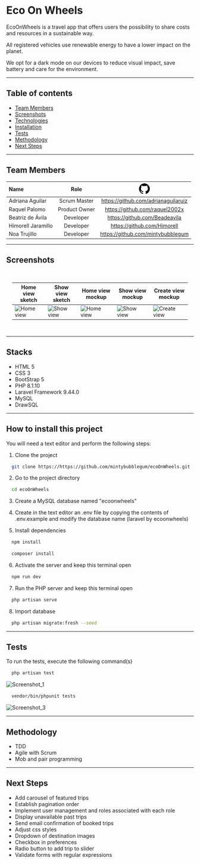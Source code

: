 # Eco On Wheels

EcoOnWheels is a travel app that offers users the possibility to share costs and resources in a sustainable way.

All registered vehicles use renewable energy to have a lower impact on the planet.

We opt for a dark mode on our devices to reduce visual impact, save battery and care for the environment.
***

## Table of contents
* [Team Members](#team-members)
* [Screenshots](#screenshots)
* [Technologies](#stacks)
* [Installation](#how-to-install-this-project)
* [Tests](#tests)
* [Methodology](#methodology)
* [Next Steps](#next-steps)

***

## Team Members

| Name | Role | <img src="https://github.com/Yelose/Yelose/blob/main/img/github.png" width="30px" height="30px"> |
| :--- | :---: | :---: |
| Adriana Aguilar |  Scrum Master | https://github.com/adrianaguilaruiz |
| Raquel Palomo | Product Owner | https://github.com/raquel2002x |
| Beatriz de Ávila | Developer | https://github.com/Beadeavila |
| Himorell Jaramillo | Developer | https://github.com/Himorell |
| Noa Trujillo | Developer| https://github.com/mintybubblegum |

***

## Screenshots

<div style="heigth:auto; display:flex; flex-wrap:wrap; justify-content:center; padding:1rem">

| Home view sketch | Show view sketch | Home view mockup | Show view mockup | Create view mockup |
| --- | --- | --- | --- | --- |
| <img style="width:150px;" src="https://user-images.githubusercontent.com/98114939/210433972-aea85b9d-5f19-4af2-96bd-72ec35a681ea.png" alt="Home view"/> | <img style="width:150px;" src="https://user-images.githubusercontent.com/98114939/210434007-f0b7288b-e031-472a-8cd2-6970ef1cc6d5.png" alt="Show view"/> | <img style="width:150px;" src="https://user-images.githubusercontent.com/98114939/210436616-e26a4ff3-1b9a-4caa-98d1-c6f48d1fcb68.png" alt="Home view"/> | <img style="width:150px;" src="https://user-images.githubusercontent.com/98114939/210436641-37b45b15-5685-4f98-b051-ed40e0f3780d.png" alt="Show view"/> | <img style="width:75px;" src="https://user-images.githubusercontent.com/98114939/211341367-187230a2-f308-4399-850c-82a564ad443e.png" alt="Create view"/> |

</div>

***

## Stacks

- HTML 5
- CSS 3
- BootStrap 5
- PHP 8.1.10
- Laravel Framework 9.44.0
- MySQL
- DrawSQL
***

## How to install this project

You will need a text editor and perform the following steps:

1. Clone the project
```bash
  git clone https://https://github.com/mintybubblegum/ecoOnWheels.git
```

2. Go to the project directory
```bash
  cd ecoOnWheels
```

3. Create a MySQL database named "ecoonwheels"

4. Create in the text editor an .env file by copying the contents of .env.example and modify the database name (laravel by ecoonwheels)

5. Install dependencies
```bash
  npm install
```
```bash
  composer install
```

6. Activate the server and keep this terminal open
```bash
  npm run dev
```

7. Run the PHP server and keep this terminal open
```bash
  php artisan serve
```

8. Import database
```bash
  php artisan migrate:fresh --seed
```

***

## Tests
To run the tests, execute the following command(s)
```bash
  php artisan test
```
<img width="315" alt="Screenshot_1" src="https://user-images.githubusercontent.com/98114939/210546159-51336ec9-c421-4ed8-8380-90b99126ca65.png">

```bash
  vendor/bin/phpunit tests
```
<img width="307" alt="Screenshot_3" src="https://user-images.githubusercontent.com/98114939/210546675-182f9f5b-b127-4e65-b476-7dd19af730f4.png">

***

## Methodology
- TDD
- Agile with Scrum
- Mob and pair programming
***

## Next Steps
- Add carousel of featured trips
- Establish pagination order
- Implement user management and roles associated with each role
- Display unavailable past trips
- Send email confirmation of booked trips
- Adjust css styles
- Dropdown of destination images
- Checkbox in preferences
- Radio button to add trip to slider
- Validate forms with regular expressions
